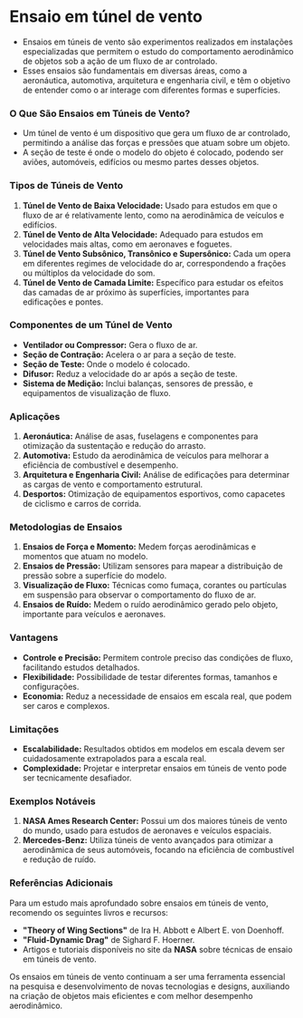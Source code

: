 # Ensaio em túnel de vento

- Ensaios em túneis de vento são experimentos realizados em instalações especializadas que permitem o estudo do comportamento aerodinâmico de objetos sob a ação de um fluxo de ar controlado.
- Esses ensaios são fundamentais em diversas áreas, como a aeronáutica, automotiva, arquitetura e engenharia civil, e têm o objetivo de entender como o ar interage com diferentes formas e superfícies. 

### O Que São Ensaios em Túneis de Vento?
- Um túnel de vento é um dispositivo que gera um fluxo de ar controlado, permitindo a análise das forças e pressões que atuam sobre um objeto.
- A seção de teste é onde o modelo do objeto é colocado, podendo ser aviões, automóveis, edifícios ou mesmo partes desses objetos.

### Tipos de Túneis de Vento
1. **Túnel de Vento de Baixa Velocidade:** Usado para estudos em que o fluxo de ar é relativamente lento, como na aerodinâmica de veículos e edifícios.
2. **Túnel de Vento de Alta Velocidade:** Adequado para estudos em velocidades mais altas, como em aeronaves e foguetes.
3. **Túnel de Vento Subsônico, Transônico e Supersônico:** Cada um opera em diferentes regimes de velocidade do ar, correspondendo a frações ou múltiplos da velocidade do som.
4. **Túnel de Vento de Camada Limite:** Específico para estudar os efeitos das camadas de ar próximo às superfícies, importantes para edificações e pontes.

### Componentes de um Túnel de Vento
- **Ventilador ou Compressor:** Gera o fluxo de ar.
- **Seção de Contração:** Acelera o ar para a seção de teste.
- **Seção de Teste:** Onde o modelo é colocado.
- **Difusor:** Reduz a velocidade do ar após a seção de teste.
- **Sistema de Medição:** Inclui balanças, sensores de pressão, e equipamentos de visualização de fluxo.

### Aplicações
1. **Aeronáutica:** Análise de asas, fuselagens e componentes para otimização da sustentação e redução do arrasto.
2. **Automotiva:** Estudo da aerodinâmica de veículos para melhorar a eficiência de combustível e desempenho.
3. **Arquitetura e Engenharia Civil:** Análise de edificações para determinar as cargas de vento e comportamento estrutural.
4. **Desportos:** Otimização de equipamentos esportivos, como capacetes de ciclismo e carros de corrida.

### Metodologias de Ensaios
1. **Ensaios de Força e Momento:** Medem forças aerodinâmicas e momentos que atuam no modelo.
2. **Ensaios de Pressão:** Utilizam sensores para mapear a distribuição de pressão sobre a superfície do modelo.
3. **Visualização de Fluxo:** Técnicas como fumaça, corantes ou partículas em suspensão para observar o comportamento do fluxo de ar.
4. **Ensaios de Ruído:** Medem o ruído aerodinâmico gerado pelo objeto, importante para veículos e aeronaves.

### Vantagens
- **Controle e Precisão:** Permitem controle preciso das condições de fluxo, facilitando estudos detalhados.
- **Flexibilidade:** Possibilidade de testar diferentes formas, tamanhos e configurações.
- **Economia:** Reduz a necessidade de ensaios em escala real, que podem ser caros e complexos.

### Limitações
- **Escalabilidade:** Resultados obtidos em modelos em escala devem ser cuidadosamente extrapolados para a escala real.
- **Complexidade:** Projetar e interpretar ensaios em túneis de vento pode ser tecnicamente desafiador.

### Exemplos Notáveis
1. **NASA Ames Research Center:** Possui um dos maiores túneis de vento do mundo, usado para estudos de aeronaves e veículos espaciais.
2. **Mercedes-Benz:** Utiliza túneis de vento avançados para otimizar a aerodinâmica de seus automóveis, focando na eficiência de combustível e redução de ruído.

### Referências Adicionais
Para um estudo mais aprofundado sobre ensaios em túneis de vento, recomendo os seguintes livros e recursos:
- **"Theory of Wing Sections"** de Ira H. Abbott e Albert E. von Doenhoff.
- **"Fluid-Dynamic Drag"** de Sighard F. Hoerner.
- Artigos e tutoriais disponíveis no site da **NASA** sobre técnicas de ensaio em túneis de vento.

Os ensaios em túneis de vento continuam a ser uma ferramenta essencial na pesquisa e desenvolvimento de novas tecnologias e designs, auxiliando na criação de objetos mais eficientes e com melhor desempenho aerodinâmico.